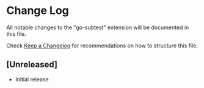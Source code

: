 # Change Log

All notable changes to the "go-subtest" extension will be documented in this file.

Check [Keep a Changelog](http://keepachangelog.com/) for recommendations on how to structure this file.

## [Unreleased]

- Initial release
